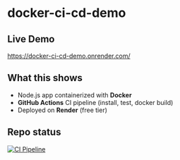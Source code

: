 # docker-ci-cd-demo
## Live Demo
https://docker-ci-cd-demo.onrender.com/

## What this shows
- Node.js app containerized with **Docker**
- **GitHub Actions** CI pipeline (install, test, docker build)
- Deployed on **Render** (free tier)

## Repo status
[![CI Pipeline](https://github.com/Hbindra11/docker-ci-cd-demo/actions/workflows/ci.yml/badge.svg)](https://github.com/Hbindra11/docker-ci-cd-demo/actions/workflows/ci.yml)
